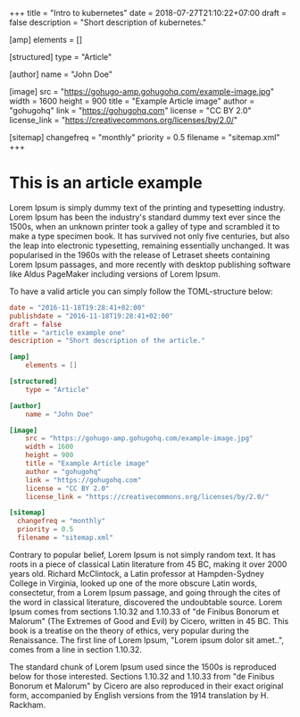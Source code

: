 +++
title = "Intro to kubernetes"
date =  2018-07-27T21:10:22+07:00
draft = false
description = "Short description of kubernetes."

[amp]
    elements = []

[structured]
    type = "Article"

[author]
    name = "John Doe"

[image]
    src = "https://gohugo-amp.gohugohq.com/example-image.jpg"
    width = 1600
    height = 900
    title = "Example Article image"
    author = "gohugohq"
    link = "https://gohugohq.com"
    license = "CC BY 2.0"
    license_link = "https://creativecommons.org/licenses/by/2.0/"

[sitemap]
  changefreq = "monthly"
  priority = 0.5
  filename = "sitemap.xml"
+++

# This is an article example

Lorem Ipsum is simply dummy text of the printing and typesetting industry. Lorem Ipsum has been the industry's standard dummy text ever since the 1500s, when an unknown printer took a galley of type and scrambled it to make a type specimen book. It has survived not only five centuries, but also the leap into electronic typesetting, remaining essentially unchanged. It was popularised in the 1960s with the release of Letraset sheets containing Lorem Ipsum passages, and more recently with desktop publishing software like Aldus PageMaker including versions of Lorem Ipsum.

To have a valid article you can simply follow the TOML-structure below:

```toml
date = "2016-11-18T19:28:41+02:00"
publishdate = "2016-11-18T19:28:41+02:00"
draft = false
title = "article example one"
description = "Short description of the article."

[amp]
    elements = []

[structured]
    type = "Article"

[author]
    name = "John Doe"

[image]
    src = "https://gohugo-amp.gohugohq.com/example-image.jpg"
    width = 1600
    height = 900
    title = "Example Article image"
    author = "gohugohq"
    link = "https://gohugohq.com"
    license = "CC BY 2.0"
    license_link = "https://creativecommons.org/licenses/by/2.0/"

[sitemap]
  changefreq = "monthly"
  priority = 0.5
  filename = "sitemap.xml"

```

Contrary to popular belief, Lorem Ipsum is not simply random text. It has roots in a piece of classical Latin literature from 45 BC, making it over 2000 years old. Richard McClintock, a Latin professor at Hampden-Sydney College in Virginia, looked up one of the more obscure Latin words, consectetur, from a Lorem Ipsum passage, and going through the cites of the word in classical literature, discovered the undoubtable source. Lorem Ipsum comes from sections 1.10.32 and 1.10.33 of "de Finibus Bonorum et Malorum" (The Extremes of Good and Evil) by Cicero, written in 45 BC. This book is a treatise on the theory of ethics, very popular during the Renaissance. The first line of Lorem Ipsum, "Lorem ipsum dolor sit amet..", comes from a line in section 1.10.32.

The standard chunk of Lorem Ipsum used since the 1500s is reproduced below for those interested. Sections 1.10.32 and 1.10.33 from "de Finibus Bonorum et Malorum" by Cicero are also reproduced in their exact original form, accompanied by English versions from the 1914 translation by H. Rackham.

